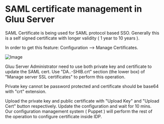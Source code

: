 # SAML certificate management in Gluu Server

SAML Certificate is being used for SAML protocol based SSO. 
Generally this is a self signed certificate with longer validity ( 1 year to 10
years ). 

In order to get this feature: Configuration --> Manage Certificates. 

![Image](https://raw.githubusercontent.com/GluuFederation/docs/master/sources/img/oxTrustConfiguration/Manage_SSL_cert.png?raw=true)

Gluu Server Administrator need to use both private key and certificate to
update the SAML cert. Use "DA..-SHIB.crt" section (the lower box) of "Manage
server SSL certificates"  to perform this operation. 

Private key cannot be password protected and certificate should be base64 with
"crt" extension. 

Upload the private key and public certificate with "Upload Key" and "Upload
Cert" button respectively. Update the configuration and wait for 10 mins. Our
configuration management system ( Puppet ) will perform the rest of the
operation to configure certificate inside IDP. 

